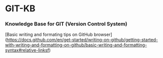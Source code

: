 # GIT-KB
### Knowledge Base for GIT (Version Control System)


[Basic writing and formating tips on GitHub browser] (https://docs.github.com/en/get-started/writing-on-github/getting-started-with-writing-and-formatting-on-github/basic-writing-and-formatting-syntax#relative-linksf)
